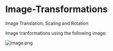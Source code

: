 # Image-Transformations
Image Translation, Scaling and Rotation

Image tranformations using the following image:

![image.png]('https://i.imgur.com/Fr2hVrB.jpg')
